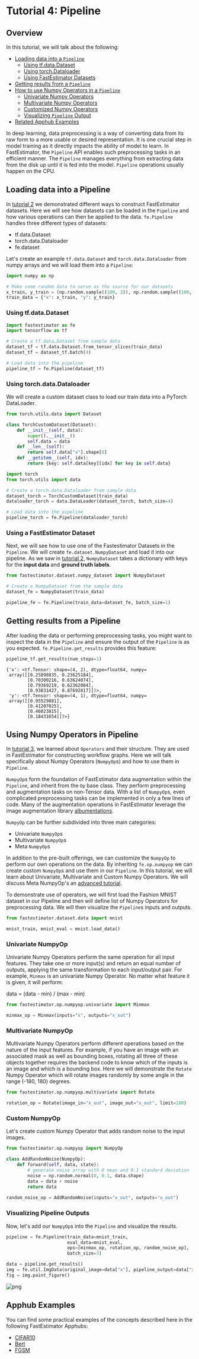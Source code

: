# Tutorial 4: Pipeline

## Overview

In this tutorial, we will talk about the following:

* [Loading data into a `Pipeline`](#t04Loading)
    * [Using tf.data.Dataset](#t04tf)
    * [Using torch.Dataloader](#t04torch)
    * [Using FastEstimator Datasets](#t04fe)
* [Getting results from a `Pipeline`](#t04results)
* [How to use Numpy Operators in a `Pipeline`](#t04numpy)
    * [Univariate Numpy Operators](#t04univariate)
    * [Multivariate Numpy Operators](#t04multivariate)
    * [Customized Numpy Operators](#t04custom)
    * [Visualizing `Pipeline` Output](#t04vis)
* [Related Apphub Examples](#t04apphub)

In deep learning, data preprocessing is a way of converting data from its raw form to a more usable or desired representation. It is one crucial step in model training as it directly impacts the ability of model to learn. In FastEstimator, the `Pipeline` API enables such preprocessing tasks in an efficient manner. The `Pipeline` manages everything from  extracting data from the disk up until it is fed into the model. `Pipeline` operations usually happen on the CPU.

<a id='t04Loading'></a>

## Loading data into a Pipeline

In [tutorial 2](./tutorials/beginner/t02_dataset) we demonstrated different ways to construct FastEstimator datasets. Here we will see how datasets can be loaded in the `Pipeline` and how various operations can then be applied to the data. `fe.Pipeline` handles three different types of datasets:

* tf.data.Dataset
* torch.data.Dataloader
* fe.dataset

Let's create an example `tf.data.Dataset` and `torch.data.Dataloader` from numpy arrays and we will load them into a `Pipeline`:


```python
import numpy as np

# Make some random data to serve as the source for our datasets
x_train, y_train = (np.random.sample((100, 2)), np.random.sample((100, 1)))
train_data = {"x": x_train, "y": y_train}
```

<a id='t04tf'></a>

### Using tf.data.Dataset


```python
import fastestimator as fe
import tensorflow as tf

# Create a tf.data.Dataset from sample data
dataset_tf = tf.data.Dataset.from_tensor_slices(train_data)
dataset_tf = dataset_tf.batch(4)

# Load data into the pipeline
pipeline_tf = fe.Pipeline(dataset_tf)
```

<a id='t04torch'></a>

### Using torch.data.Dataloader

We will create a custom dataset class to load our train data into a PyTorch DataLoader.


```python
from torch.utils.data import Dataset

class TorchCustomDataset(Dataset):
    def __init__(self, data):
        super().__init__()
        self.data = data
    def __len__(self):
        return self.data["x"].shape[0]
    def __getitem__(self, idx):
        return {key: self.data[key][idx] for key in self.data}
```


```python
import torch
from torch.utils import data

# Create a torch.data.Dataloader from sample data
dataset_torch = TorchCustomDataset(train_data)
dataloader_torch = data.DataLoader(dataset_torch, batch_size=4)

# Load data into the pipeline
pipeline_torch = fe.Pipeline(dataloader_torch)
```

<a id='t04fe'></a>

### Using a FastEstimator Dataset

Next, we will see how to use one of the Fastestimator Datasets in the `Pipeline`. We will create `fe.dataset.NumpyDataset` and load it into our pipeline. As we saw in [tutorial 2](./tutorials/beginner/t02_dataset), `NumpyDataset` takes a dictionary with keys for the <b>input data</b> and <b>ground truth labels</b>.


```python
from fastestimator.dataset.numpy_dataset import NumpyDataset

# Create a NumpyDataset from the sample data
dataset_fe = NumpyDataset(train_data)

pipeline_fe = fe.Pipeline(train_data=dataset_fe, batch_size=1)
```

<a id='t04results'></a>

## Getting results from a Pipeline

After loading the data or performing preprocessing tasks, you might want to inspect the data in the `Pipeline` and ensure the output of the `Pipeline` is as you expected. `fe.Pipeline.get_results` provides this feature:


```python
pipeline_tf.get_results(num_steps=1)
```




    {'x': <tf.Tensor: shape=(4, 2), dtype=float64, numpy=
     array([[0.25898835, 0.23625184],
            [0.70300216, 0.63624074],
            [0.79369219, 0.62362004],
            [0.93831427, 0.87692817]])>,
     'y': <tf.Tensor: shape=(4, 1), dtype=float64, numpy=
     array([[0.95529881],
            [0.41207025],
            [0.46023815],
            [0.18431654]])>}



<a id='t04numpy'></a>

## Using Numpy Operators in Pipeline

In [tutorial 3](./tutorials/beginner/t03_operator), we learned about `Operators` and their structure. They are used in FastEstimator for constructing workflow graphs. Here we will talk specifically about Numpy Operators (`NumpyOp`s) and how to use them in `Pipeline`.

`NumpyOp`s form the foundation of FastEstimator data augmentation within the `Pipeline`, and inherit from the `Op` base class. They perform preprocessing and augmentation tasks on non-Tensor data. With a list of `NumpyOp`s, even complicated preprocessing tasks can be implemented in only a few lines of code. Many of the augmentation operations in FastEstimator leverage the image augmentation library [albumentations](https://github.com/albumentations-team/albumentations).

`NumpyOp` can be further subdivided into three main categories:
   * Univariate `NumpyOp`s
   * Multivariate `NumpyOp`s
   * Meta `NumpyOp`s
   
In addition to the pre-built offerings, we can customize the `NumpyOp` to perform our own operations on the data. By inheriting `fe.op.numpyop` we can create custom `NumpyOp`s and use them in our `Pipeline`. In this tutorial, we will learn about Univariate, Multivariate and Custom Numpy Operators. We will discuss Meta NumpyOp's an [advanced tutorial](../advanced/t03_operator.ipynb).

To demonstrate use of operators, we will first load the Fashion MNIST dataset in our Pipeline and then will define list of Numpy Operators for preprocessing data. We will then visualize the `Pipeline`s inputs and outputs.


```python
from fastestimator.dataset.data import mnist

mnist_train, mnist_eval = mnist.load_data()
```

<a id='t04univariate'></a>

### Univariate NumpyOp

Univariate Numpy Operators perform the same operation for all input features. They take one or more input(s) and return an equal number of outputs, applying the same transformation to each input/output pair. For example, `Minmax` is an univariate Numpy Operator. No matter what feature it is given, it will perform:

data = (data - min) / (max - min)


```python
from fastestimator.op.numpyop.univariate import Minmax

minmax_op = Minmax(inputs="x", outputs="x_out")
```

<a id='t04multivariate'></a>

### Multivariate NumpyOp

Multivariate Numpy Operators perform different operations based on the nature of the input features. For example, if you have an image with an associated mask as well as bounding boxes, rotating all three of these objects together requires the backend code to know which of the inputs is an image and which is a bounding box. Here we will demonstrate the `Rotate` Numpy Operator which will rotate images randomly by some angle in the range (-180, 180) degrees.


```python
from fastestimator.op.numpyop.multivariate import Rotate

rotation_op = Rotate(image_in="x_out", image_out="x_out", limit=180)
```

<a id='t04custom'></a>

### Custom NumpyOp

Let's create custom Numpy Operator that adds random noise to the input images.


```python
from fastestimator.op.numpyop import NumpyOp

class AddRandomNoise(NumpyOp):
    def forward(self, data, state):
        # generate noise array with 0 mean and 0.1 standard deviation
        noise = np.random.normal(0, 0.1, data.shape)
        data = data + noise
        return data
    
random_noise_op = AddRandomNoise(inputs="x_out", outputs="x_out")
```

<a id='t04vis'></a>

### Visualizing Pipeline Outputs

Now, let's add our `NumpyOp`s into the `Pipeline` and visualize the results. 


```python
pipeline = fe.Pipeline(train_data=mnist_train,
                       eval_data=mnist_eval,
                       ops=[minmax_op, rotation_op, random_noise_op],
                       batch_size=3)

data = pipeline.get_results()
img = fe.util.ImgData(original_image=data["x"], pipeline_output=data["x_out"])
fig = img.paint_figure()
```


![png](assets/branches/r1.0/tutorial/beginner/t04_pipeline_files/t04_pipeline_41_0.png)


<a id='t04apphub'></a>

## Apphub Examples
You can find some practical examples of the concepts described here in the following FastEstimator Apphubs:

* [CIFAR10](./examples/image_classification/cifar10_fast)
* [Bert](../../apphub/NLP/named_entity_recognition/bert_tf.py)
* [FGSM](./examples/adversarial_training/fgsm)
